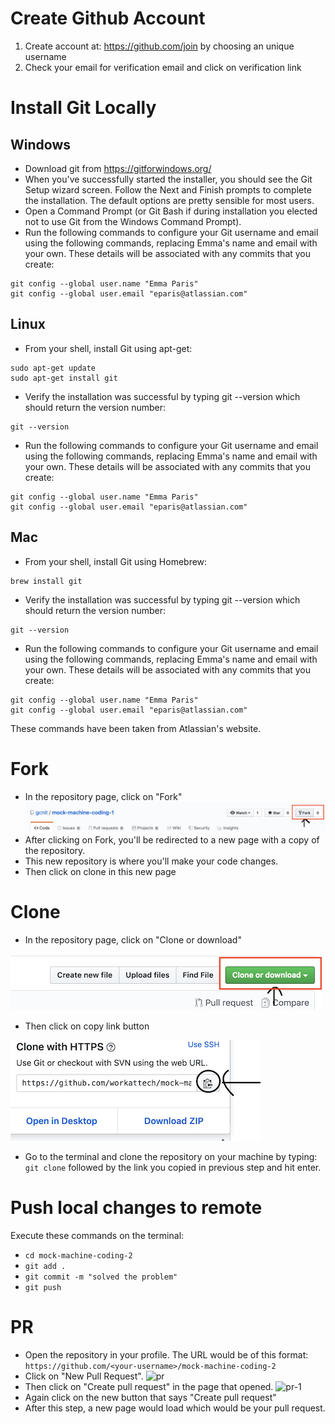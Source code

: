 # Create Github Account
1. Create account at: https://github.com/join by choosing an unique username
2. Check your email for verification email and click on verification link

# Install Git Locally

## Windows
- Download git from https://gitforwindows.org/
- When you've successfully started the installer, you should see the Git Setup wizard screen. Follow the Next and Finish prompts to complete the installation. The default options are pretty sensible for most users.
- Open a Command Prompt (or Git Bash if during installation you elected not to use Git from the Windows Command Prompt).
- Run the following commands to configure your Git username and email using the following commands, replacing Emma's name and email with your own. These details will be associated with any commits that you create:
```
git config --global user.name "Emma Paris"
git config --global user.email "eparis@atlassian.com"
```

## Linux
- From your shell, install Git using apt-get:
```   
sudo apt-get update
sudo apt-get install git
```
- Verify the installation was successful by typing git --version which should return the version number:
```
git --version
```
- Run the following commands to configure your Git username and email using the following commands, replacing Emma's name and email with your own. These details will be associated with any commits that you create:
```
git config --global user.name "Emma Paris"
git config --global user.email "eparis@atlassian.com"
```

## Mac
- From your shell, install Git using Homebrew:
```   
brew install git
```
- Verify the installation was successful by typing git --version which should return the version number:
```
git --version
```
- Run the following commands to configure your Git username and email using the following commands, replacing Emma's name and email with your own. These details will be associated with any commits that you create:
```
git config --global user.name "Emma Paris"
git config --global user.email "eparis@atlassian.com"
```

These commands have been taken from Atlassian's website.

# Fork
- In the repository page, click on "Fork"
![Fork](./fork.png)
- After clicking on Fork, you'll be redirected to a new page with a copy of the repository.
- This new repository is where you'll make your code changes.
- Then click on clone in this new page

# Clone
- In the repository page, click on "Clone or download"

![Clone](./clone.png)

- Then click on copy link button

![Clone-1](./clone-1.png)

- Go to the terminal and clone the repository on your machine by typing:
```git clone``` followed by the link you copied in previous step and hit enter.

# Push local changes to remote
Execute these commands on the terminal:
- ```cd mock-machine-coding-2```
- ```git add .```
- ```git commit -m "solved the problem"```
- ```git push```

# PR
- Open the repository in your profile. The URL would be of this format: ```https://github.com/<your-username>/mock-machine-coding-2```
- Click on "New Pull Request".
![pr](./pr.png)
- Then click on "Create pull request" in the page that opened.
![pr-1](./pr-1.png)
- Again click on the new button that says "Create pull request"
- After this step, a new page would load which would be your pull request.

